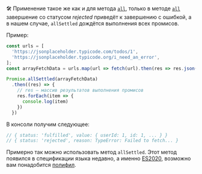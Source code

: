 🛠 Применение такое же как и для метода [`all`](/js/promise-all/#v-rabote), только в методе [`all`](/js/promise-all/#odin-iz-promisov-zavershilsya-oshibkoy) завершение со статусом _rejected_ приведёт к завершению с ошибкой, а в нашем случае, `allSettled` дождётся выполнения всех промисов.

Пример:

```js
const urls = [
  'https://jsonplaceholder.typicode.com/todos/1',
  'https://jsonplaceholder.typicode.org/i_need_an_error',
];
const arrayFetchData = urls.map(url => fetch(url).then(res => res.json()))

Promise.allSettled(arrayFetchData)
  .then((res) => {
    // res — массив результатов выполнения промисов
    res.forEach(item => {
      console.log(item)
    })
  })
```

В консоли получим следующее:
```js
// { status: 'fulfilled', value: { userId: 1, id: 1, ... } }
// { status: 'rejected', reason: TypeError: Failed to fetch... }
```

Примерно так можно использовать метод `allSettled`. Этот метод появился в спецификации языка недавно, а именно [ES2020](https://262.ecma-international.org/11.0/#sec-promise.allsettled), возможно вам понадобится [полифил](https://www.npmjs.com/package/promise.allsettled).
